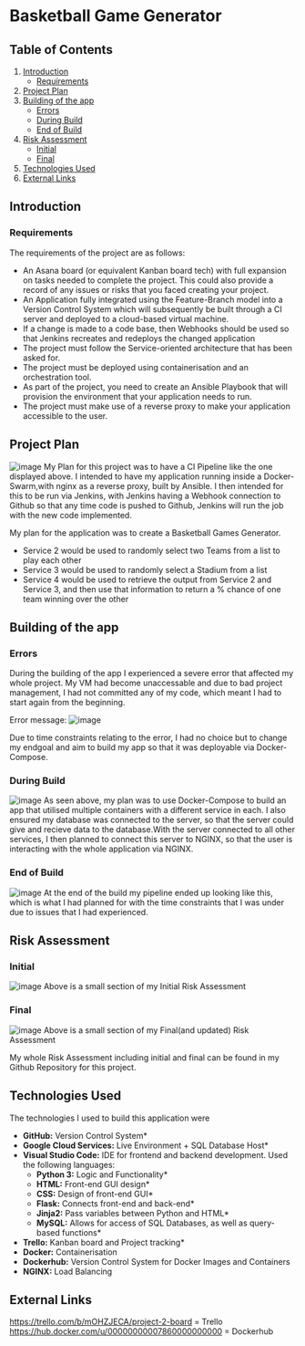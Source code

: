 # Basketball Game Generator


## Table of Contents

1. [Introduction](https://github.com/umayr12/SFIA2#Introduction)
    + [Requirements](https://github.com/umayr12/SFIA2#requirements)
2. [Project Plan](https://github.com/umayr12/SFIA2#project-plan)
3. [Building of the app](https://github.com/umayr12/SFIA2#Building-of-the-app)
    + [Errors](https://github.com/umayr12/SFIA2#Errors)
    + [During Build](https://github.com/umayr12/SFIA2#During-Build)
    + [End of Build](https://github.com/umayr12/SFIA2End-of-Build)
4. [Risk Assessment](https://github.com/umayr12/SFIA2#Risk-Assessment)
    + [Initial](https://github.com/umayr12/SFIA2#Initial)
    + [Final](https://github.com/umayr12/SFIA2#Final)
5. [Technologies Used](https://github.com/umayr12/SFIA2#Technologies-Used)
6. [External Links](https://github.com/umayr12/SFIA2#External-Links)


## Introduction
### Requirements
The requirements of the project are as follows:
+ An Asana board (or equivalent Kanban board tech) with full expansion on tasks needed to complete the project. This could also provide a record of any issues or risks that you faced creating your project.
+ An Application fully integrated using the Feature-Branch model into a Version Control System which will subsequently be built through a CI server and deployed to a cloud-based virtual machine.
+ If a change is made to a code base, then Webhooks should be used so that Jenkins recreates and redeploys the changed application
+ The project must follow the Service-oriented architecture that has been asked for.
+ The project must be deployed using containerisation and an orchestration tool.
+ As part of the project, you need to create an Ansible Playbook that will provision the environment that your application needs to run.
+ The project must make use of a reverse proxy to make your application accessible to the user.

## Project Plan

![image](https://user-images.githubusercontent.com/84901993/126125505-be170ffa-3beb-4f33-9a00-f0f4906e7ed8.png)
My Plan for this project was to have a CI Pipeline like the one displayed above. I intended to have my application running inside a Docker-Swarm,with nginx as a reverse proxy, built by Ansible. I then intended for this to be run via Jenkins, with Jenkins having a Webhook connection to Github so that any time code is pushed to Github, Jenkins will run the job with the new code implemented.

My plan for the application was to create a Basketball Games Generator.
+ Service 2 would be used to randomly select two Teams from a list to play each other
+ Service 3 would be used to randomly select a Stadium from a list
+ Service 4 would be used to retrieve the output from Service 2 and Service 3, and then use that information to return a % chance of one team winning over the other

## Building of the app
### Errors
During the building of the app I experienced a severe error that affected my whole project. My VM had become unaccessable and due to bad project management, I had not committed any of my code, which meant I had to start again from the beginning.

Error message:
![image](https://user-images.githubusercontent.com/84901993/126126398-eb7e2d06-2de7-4155-acf4-dfdb7527a280.png)

Due to time constraints relating to the error, I had no choice but to change my endgoal and aim to build my app so that it was deployable via Docker-Compose.

### During Build

![image](https://user-images.githubusercontent.com/84901993/126129689-2013d206-c200-4a36-97ac-c8e37704b3b5.png)
As seen above, my plan was to use Docker-Compose to build an app that utilised multiple containers with a different service in each. I also ensured my database was connected to the server, so that the server could give and recieve data to the database.With the server connected to all other services, I then planned to connect this server to NGINX, so that the user is interacting with the whole application via NGINX.

### End of Build
![image](https://user-images.githubusercontent.com/84901993/126130003-66de1615-ff5f-446b-9d1c-757e7f3c9b41.png)
At the end of the build my pipeline ended up looking like this, which is what I had planned for with the time constraints that I was under due to issues that I had experienced. 

## Risk Assessment
### Initial
![image](https://user-images.githubusercontent.com/84901993/126126622-2bc51906-e5c6-4b7f-8d53-7e2fd7618676.png)
Above is a small section of my Initial Risk Assessment

### Final
![image](https://user-images.githubusercontent.com/84901993/126126665-ff3ef016-62b9-400b-ba0f-94d826e2ece0.png)
Above is a small section of my Final(and updated) Risk Assessment

My whole Risk Assessment including initial and final can be found in my Github Repository for this project.

## Technologies Used
The technologies I used to build this application were
* **GitHub:** Version Control System*
* **Google Cloud Services:** Live Environment + SQL Database Host*
* **Visual Studio Code:** IDE for frontend and backend development. Used the following languages:
    - **Python 3:** Logic and Functionality*
    - **HTML:** Front-end GUI design*
    - **CSS:** Design of front-end GUI*
    - **Flask:** Connects front-end and back-end*
    - **Jinja2:** Pass variables between Python and HTML*
    - **MySQL:** Allows for access of SQL Databases, as well as query-based functions*
* **Trello:** Kanban board and Project tracking*
* **Docker:** Containerisation
* **Dockerhub:** Version Control System for Docker Images and Containers
* **NGINX:** Load Balancing

## External Links

https://trello.com/b/mOHZJECA/project-2-board = Trello
https://hub.docker.com/u/00000000007860000000000 = Dockerhub
